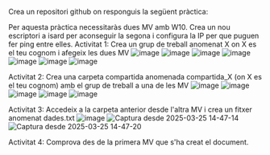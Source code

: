 Crea un repositori github on responguis la següent pràctica:

Per aquesta pràctica necessitaràs dues MV amb W10. Crea un nou escriptori a isard per aconseguir la segona i configura la IP per que puguen fer ping entre elles.
Activitat 1:
Crea un grup de treball anomenat X on X es el teu cognom i afegeix les dues MV
![image](https://github.com/user-attachments/assets/d3192732-b028-49c4-a911-528e59012a0d)
![image](https://github.com/user-attachments/assets/4d93dd61-18f2-40cd-b98f-78628d33598b)
![image](https://github.com/user-attachments/assets/07deab85-55c2-4cb6-9f4b-915851dc00b2)
![image](https://github.com/user-attachments/assets/d330452f-ec97-4c44-a3a4-4e6a32249f9c)
![image](https://github.com/user-attachments/assets/8068f577-cca6-4557-b243-7b1a30eb0f15)
![image](https://github.com/user-attachments/assets/5b56a3c7-ee11-49f1-b8af-8fe0891c418c)
![image](https://github.com/user-attachments/assets/e6bfb754-435e-4c62-afc6-bdac74a7e245)

Activitat 2:
Crea una carpeta compartida anomenada compartida_X (on X es el teu cognom) amb el grup de treball a una de les MV
![image](https://github.com/user-attachments/assets/e20b8486-7cfd-4420-8970-eff525575fae)
![image](https://github.com/user-attachments/assets/a59426e7-52d5-417f-a263-4f2de1a28b00)
![image](https://github.com/user-attachments/assets/30ffae0c-90eb-4806-b5c6-66f13133920f)
![image](https://github.com/user-attachments/assets/c5940fb9-0364-44b4-92e2-1e330cd039d9)
![image](https://github.com/user-attachments/assets/cf7fe881-71e4-430b-a8c6-40cef487d8d0)

Activitat 3:
Accedeix a la carpeta anterior desde l'altra MV i crea un fitxer anomenat dades.txt
![image](https://github.com/user-attachments/assets/7867c476-3e7a-433b-8567-47cd68b7047f)
![Captura desde 2025-03-25 14-47-14](https://github.com/user-attachments/assets/cc979ae8-5d00-4da9-8e91-5336fb5f252e)
![Captura desde 2025-03-25 14-47-20](https://github.com/user-attachments/assets/8bdf5fbb-b78c-495c-9446-5a87fce53e7f)

Activitat 4:
Comprova des de la primera MV que s'ha creat el document.
